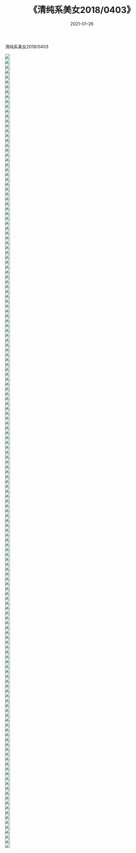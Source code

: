 ﻿---
layout: post
title:  《清纯系美女2018/0403》
date:   2021-01-26
img: http://pic.660000.xyz/1:/清纯系美女/2018/0403/000.jpg
categories: [美女, 清纯, 唯美]
---

清纯系美女2018/0403

 ![](http://pic.660000.xyz/1:/清纯系美女/2018/0403/001.jpg) <br>![](http://pic.660000.xyz/1:/清纯系美女/2018/0403/002.jpg) <br>![](http://pic.660000.xyz/1:/清纯系美女/2018/0403/003.jpg) <br>![](http://pic.660000.xyz/1:/清纯系美女/2018/0403/004.jpg) <br>![](http://pic.660000.xyz/1:/清纯系美女/2018/0403/005.jpg) <br>![](http://pic.660000.xyz/1:/清纯系美女/2018/0403/006.jpg) <br>![](http://pic.660000.xyz/1:/清纯系美女/2018/0403/007.jpg) <br>![](http://pic.660000.xyz/1:/清纯系美女/2018/0403/008.jpg) <br>![](http://pic.660000.xyz/1:/清纯系美女/2018/0403/009.jpg) <br>![](http://pic.660000.xyz/1:/清纯系美女/2018/0403/010.jpg) <br>![](http://pic.660000.xyz/1:/清纯系美女/2018/0403/011.jpg) <br>![](http://pic.660000.xyz/1:/清纯系美女/2018/0403/012.jpg) <br>![](http://pic.660000.xyz/1:/清纯系美女/2018/0403/013.jpg) <br>![](http://pic.660000.xyz/1:/清纯系美女/2018/0403/014.jpg) <br>![](http://pic.660000.xyz/1:/清纯系美女/2018/0403/015.jpg) <br>![](http://pic.660000.xyz/1:/清纯系美女/2018/0403/016.jpg) <br>![](http://pic.660000.xyz/1:/清纯系美女/2018/0403/017.jpg) <br>![](http://pic.660000.xyz/1:/清纯系美女/2018/0403/018.jpg) <br>![](http://pic.660000.xyz/1:/清纯系美女/2018/0403/019.jpg) <br>![](http://pic.660000.xyz/1:/清纯系美女/2018/0403/020.jpg) <br>![](http://pic.660000.xyz/1:/清纯系美女/2018/0403/021.jpg) <br>![](http://pic.660000.xyz/1:/清纯系美女/2018/0403/022.jpg) <br>![](http://pic.660000.xyz/1:/清纯系美女/2018/0403/023.jpg) <br>![](http://pic.660000.xyz/1:/清纯系美女/2018/0403/024.jpg) <br>![](http://pic.660000.xyz/1:/清纯系美女/2018/0403/025.jpg) <br>![](http://pic.660000.xyz/1:/清纯系美女/2018/0403/026.jpg) <br>![](http://pic.660000.xyz/1:/清纯系美女/2018/0403/027.jpg) <br>![](http://pic.660000.xyz/1:/清纯系美女/2018/0403/028.jpg) <br>![](http://pic.660000.xyz/1:/清纯系美女/2018/0403/029.jpg) <br>![](http://pic.660000.xyz/1:/清纯系美女/2018/0403/030.jpg) <br>![](http://pic.660000.xyz/1:/清纯系美女/2018/0403/031.jpg) <br>![](http://pic.660000.xyz/1:/清纯系美女/2018/0403/032.jpg) <br>![](http://pic.660000.xyz/1:/清纯系美女/2018/0403/033.jpg) <br>![](http://pic.660000.xyz/1:/清纯系美女/2018/0403/034.jpg) <br>![](http://pic.660000.xyz/1:/清纯系美女/2018/0403/035.jpg) <br>![](http://pic.660000.xyz/1:/清纯系美女/2018/0403/036.jpg) <br>![](http://pic.660000.xyz/1:/清纯系美女/2018/0403/037.jpg) <br>![](http://pic.660000.xyz/1:/清纯系美女/2018/0403/038.jpg) <br>![](http://pic.660000.xyz/1:/清纯系美女/2018/0403/039.jpg) <br>![](http://pic.660000.xyz/1:/清纯系美女/2018/0403/040.jpg) <br>![](http://pic.660000.xyz/1:/清纯系美女/2018/0403/041.jpg) <br>![](http://pic.660000.xyz/1:/清纯系美女/2018/0403/042.jpg) <br>![](http://pic.660000.xyz/1:/清纯系美女/2018/0403/043.jpg) <br>![](http://pic.660000.xyz/1:/清纯系美女/2018/0403/044.jpg) <br>![](http://pic.660000.xyz/1:/清纯系美女/2018/0403/045.jpg) <br>![](http://pic.660000.xyz/1:/清纯系美女/2018/0403/046.jpg) <br>![](http://pic.660000.xyz/1:/清纯系美女/2018/0403/047.jpg) <br>![](http://pic.660000.xyz/1:/清纯系美女/2018/0403/048.jpg) <br>![](http://pic.660000.xyz/1:/清纯系美女/2018/0403/049.jpg) <br>![](http://pic.660000.xyz/1:/清纯系美女/2018/0403/050.jpg) <br>![](http://pic.660000.xyz/1:/清纯系美女/2018/0403/051.jpg) <br>![](http://pic.660000.xyz/1:/清纯系美女/2018/0403/052.jpg) <br>![](http://pic.660000.xyz/1:/清纯系美女/2018/0403/053.jpg) <br>![](http://pic.660000.xyz/1:/清纯系美女/2018/0403/054.jpg) <br>![](http://pic.660000.xyz/1:/清纯系美女/2018/0403/055.jpg) <br>![](http://pic.660000.xyz/1:/清纯系美女/2018/0403/056.jpg) <br>![](http://pic.660000.xyz/1:/清纯系美女/2018/0403/057.jpg) <br>![](http://pic.660000.xyz/1:/清纯系美女/2018/0403/058.jpg) <br>![](http://pic.660000.xyz/1:/清纯系美女/2018/0403/059.jpg) <br>![](http://pic.660000.xyz/1:/清纯系美女/2018/0403/060.jpg) <br>![](http://pic.660000.xyz/1:/清纯系美女/2018/0403/061.jpg) <br>![](http://pic.660000.xyz/1:/清纯系美女/2018/0403/062.jpg) <br>![](http://pic.660000.xyz/1:/清纯系美女/2018/0403/063.jpg) <br>![](http://pic.660000.xyz/1:/清纯系美女/2018/0403/064.jpg) <br>![](http://pic.660000.xyz/1:/清纯系美女/2018/0403/065.jpg) <br>![](http://pic.660000.xyz/1:/清纯系美女/2018/0403/066.jpg) <br>![](http://pic.660000.xyz/1:/清纯系美女/2018/0403/067.jpg) <br>![](http://pic.660000.xyz/1:/清纯系美女/2018/0403/068.jpg) <br>![](http://pic.660000.xyz/1:/清纯系美女/2018/0403/069.jpg) <br>![](http://pic.660000.xyz/1:/清纯系美女/2018/0403/070.jpg) <br>![](http://pic.660000.xyz/1:/清纯系美女/2018/0403/071.jpg) <br>![](http://pic.660000.xyz/1:/清纯系美女/2018/0403/072.jpg) <br>![](http://pic.660000.xyz/1:/清纯系美女/2018/0403/073.jpg) <br>![](http://pic.660000.xyz/1:/清纯系美女/2018/0403/074.jpg) <br>![](http://pic.660000.xyz/1:/清纯系美女/2018/0403/075.jpg) <br>![](http://pic.660000.xyz/1:/清纯系美女/2018/0403/076.jpg) <br>![](http://pic.660000.xyz/1:/清纯系美女/2018/0403/077.jpg) <br>![](http://pic.660000.xyz/1:/清纯系美女/2018/0403/078.jpg) <br>![](http://pic.660000.xyz/1:/清纯系美女/2018/0403/079.jpg) <br>![](http://pic.660000.xyz/1:/清纯系美女/2018/0403/080.jpg) <br>![](http://pic.660000.xyz/1:/清纯系美女/2018/0403/081.jpg) <br>![](http://pic.660000.xyz/1:/清纯系美女/2018/0403/082.jpg) <br>![](http://pic.660000.xyz/1:/清纯系美女/2018/0403/083.jpg) <br>![](http://pic.660000.xyz/1:/清纯系美女/2018/0403/084.jpg) <br>![](http://pic.660000.xyz/1:/清纯系美女/2018/0403/085.jpg) <br>![](http://pic.660000.xyz/1:/清纯系美女/2018/0403/086.jpg) <br>![](http://pic.660000.xyz/1:/清纯系美女/2018/0403/087.jpg) <br>![](http://pic.660000.xyz/1:/清纯系美女/2018/0403/088.jpg) <br>![](http://pic.660000.xyz/1:/清纯系美女/2018/0403/089.jpg) <br>![](http://pic.660000.xyz/1:/清纯系美女/2018/0403/090.jpg) <br>![](http://pic.660000.xyz/1:/清纯系美女/2018/0403/091.jpg) <br>![](http://pic.660000.xyz/1:/清纯系美女/2018/0403/092.jpg) <br>![](http://pic.660000.xyz/1:/清纯系美女/2018/0403/093.jpg) <br>![](http://pic.660000.xyz/1:/清纯系美女/2018/0403/094.jpg) <br>![](http://pic.660000.xyz/1:/清纯系美女/2018/0403/095.jpg) <br>![](http://pic.660000.xyz/1:/清纯系美女/2018/0403/096.jpg) <br>![](http://pic.660000.xyz/1:/清纯系美女/2018/0403/097.jpg) <br>![](http://pic.660000.xyz/1:/清纯系美女/2018/0403/098.jpg) <br>![](http://pic.660000.xyz/1:/清纯系美女/2018/0403/099.jpg) <br>![](http://pic.660000.xyz/1:/清纯系美女/2018/0403/100.jpg) <br>![](http://pic.660000.xyz/1:/清纯系美女/2018/0403/101.jpg) <br>![](http://pic.660000.xyz/1:/清纯系美女/2018/0403/102.jpg) <br>![](http://pic.660000.xyz/1:/清纯系美女/2018/0403/103.jpg) <br>![](http://pic.660000.xyz/1:/清纯系美女/2018/0403/104.jpg) <br>![](http://pic.660000.xyz/1:/清纯系美女/2018/0403/105.jpg) <br>![](http://pic.660000.xyz/1:/清纯系美女/2018/0403/106.jpg) <br>![](http://pic.660000.xyz/1:/清纯系美女/2018/0403/107.jpg) <br>![](http://pic.660000.xyz/1:/清纯系美女/2018/0403/108.jpg) <br>![](http://pic.660000.xyz/1:/清纯系美女/2018/0403/109.jpg) <br>![](http://pic.660000.xyz/1:/清纯系美女/2018/0403/110.jpg) <br>![](http://pic.660000.xyz/1:/清纯系美女/2018/0403/111.jpg) <br>![](http://pic.660000.xyz/1:/清纯系美女/2018/0403/112.jpg) <br>![](http://pic.660000.xyz/1:/清纯系美女/2018/0403/113.jpg) <br>![](http://pic.660000.xyz/1:/清纯系美女/2018/0403/114.jpg) <br>![](http://pic.660000.xyz/1:/清纯系美女/2018/0403/115.jpg) <br>![](http://pic.660000.xyz/1:/清纯系美女/2018/0403/116.jpg) <br>![](http://pic.660000.xyz/1:/清纯系美女/2018/0403/117.jpg) <br>![](http://pic.660000.xyz/1:/清纯系美女/2018/0403/118.jpg) <br>![](http://pic.660000.xyz/1:/清纯系美女/2018/0403/119.jpg) <br>![](http://pic.660000.xyz/1:/清纯系美女/2018/0403/120.jpg) <br>![](http://pic.660000.xyz/1:/清纯系美女/2018/0403/121.jpg) <br>![](http://pic.660000.xyz/1:/清纯系美女/2018/0403/122.jpg) <br>![](http://pic.660000.xyz/1:/清纯系美女/2018/0403/123.jpg) <br>![](http://pic.660000.xyz/1:/清纯系美女/2018/0403/124.jpg) <br>![](http://pic.660000.xyz/1:/清纯系美女/2018/0403/125.jpg) <br>![](http://pic.660000.xyz/1:/清纯系美女/2018/0403/126.jpg) <br>![](http://pic.660000.xyz/1:/清纯系美女/2018/0403/127.jpg) <br>![](http://pic.660000.xyz/1:/清纯系美女/2018/0403/128.jpg) <br>![](http://pic.660000.xyz/1:/清纯系美女/2018/0403/129.jpg) <br>![](http://pic.660000.xyz/1:/清纯系美女/2018/0403/130.jpg) <br>![](http://pic.660000.xyz/1:/清纯系美女/2018/0403/131.jpg) <br>![](http://pic.660000.xyz/1:/清纯系美女/2018/0403/132.jpg) <br>![](http://pic.660000.xyz/1:/清纯系美女/2018/0403/133.jpg) <br>![](http://pic.660000.xyz/1:/清纯系美女/2018/0403/134.jpg) <br>![](http://pic.660000.xyz/1:/清纯系美女/2018/0403/135.jpg) <br>![](http://pic.660000.xyz/1:/清纯系美女/2018/0403/136.jpg) <br>![](http://pic.660000.xyz/1:/清纯系美女/2018/0403/137.jpg) <br>![](http://pic.660000.xyz/1:/清纯系美女/2018/0403/138.jpg) <br>![](http://pic.660000.xyz/1:/清纯系美女/2018/0403/139.jpg) <br>![](http://pic.660000.xyz/1:/清纯系美女/2018/0403/140.jpg) <br>![](http://pic.660000.xyz/1:/清纯系美女/2018/0403/141.jpg) <br>![](http://pic.660000.xyz/1:/清纯系美女/2018/0403/142.jpg) <br>![](http://pic.660000.xyz/1:/清纯系美女/2018/0403/143.jpg) <br>![](http://pic.660000.xyz/1:/清纯系美女/2018/0403/144.jpg) <br>![](http://pic.660000.xyz/1:/清纯系美女/2018/0403/145.jpg) <br>![](http://pic.660000.xyz/1:/清纯系美女/2018/0403/146.jpg) <br>![](http://pic.660000.xyz/1:/清纯系美女/2018/0403/147.jpg) <br>![](http://pic.660000.xyz/1:/清纯系美女/2018/0403/148.jpg) <br>![](http://pic.660000.xyz/1:/清纯系美女/2018/0403/149.jpg) <br>![](http://pic.660000.xyz/1:/清纯系美女/2018/0403/150.jpg) <br>![](http://pic.660000.xyz/1:/清纯系美女/2018/0403/151.jpg) <br>![](http://pic.660000.xyz/1:/清纯系美女/2018/0403/152.jpg) <br>![](http://pic.660000.xyz/1:/清纯系美女/2018/0403/153.jpg) <br>![](http://pic.660000.xyz/1:/清纯系美女/2018/0403/154.jpg) <br>![](http://pic.660000.xyz/1:/清纯系美女/2018/0403/155.jpg) <br>![](http://pic.660000.xyz/1:/清纯系美女/2018/0403/156.jpg) <br>![](http://pic.660000.xyz/1:/清纯系美女/2018/0403/157.jpg) <br>![](http://pic.660000.xyz/1:/清纯系美女/2018/0403/158.jpg) <br>![](http://pic.660000.xyz/1:/清纯系美女/2018/0403/159.jpg) <br>![](http://pic.660000.xyz/1:/清纯系美女/2018/0403/160.jpg) <br>![](http://pic.660000.xyz/1:/清纯系美女/2018/0403/161.jpg) <br>![](http://pic.660000.xyz/1:/清纯系美女/2018/0403/162.jpg) <br>![](http://pic.660000.xyz/1:/清纯系美女/2018/0403/163.jpg) <br>